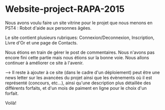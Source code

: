 # Website-project-RAPA-2015

Nous avons voulu faire un site vitrine pour le projet que nous menons en PST4 : Robot d'aide aux personnes âgées.

Le site contient plusieurs rubriques: Connexion/Deconnexion, Inscription, Livre d'Or et une page de Contacts.

Nous étions en train de gérer le post de commentaires. Nous n'avons pas encore fini cette partie mais nous étions sur la bonne voie. Nous allons continuer à améliorer ce site à l'avenir.

--> Il reste à ajouter à ce site (dans le cadre d'un déploiement) peut être une news letter sur les avancées du projet ainsi que les évènements où il est représenté (concours, etc...),
ainsi qu'une description plus détaillée des différents forfaits, et d'un mois de paiment en ligne pour le choix d'un forfait.

Voilà!

